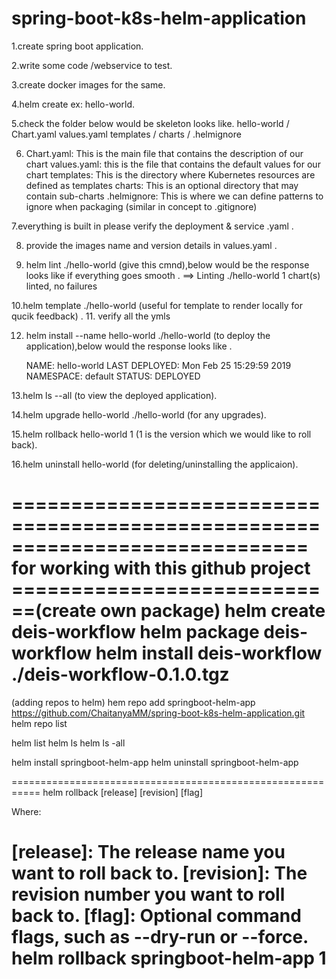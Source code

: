 # spring-boot-k8s-helm-application

1.create spring boot application.

2.write some code /webservice to test.

3.create docker images for the same.

4.helm create <give the name u want for the poroject> ex: hello-world.
    
5.check the folder below would be skeleton looks like.
    hello-world /
    Chart.yaml
    values.yaml
    templates /
    charts /
    .helmignore

6. Chart.yaml: This is the main file that contains the description of our chart
   values.yaml: this is the file that contains the default values for our chart
   templates: This is the directory where Kubernetes resources are defined as templates
   charts: This is an optional directory that may contain sub-charts
   .helmignore: This is where we can define patterns to ignore when packaging 
    (similar in concept to .gitignore)
    
7.everything is built in please verify the deployment & service .yaml .
    
8. provide the images name and version details in values.yaml .
    
9. helm lint ./hello-world (give this cmnd),below would be the response looks like if everything goes smooth .
   ==> Linting ./hello-world
   1 chart(s) linted, no failures
    
10.helm template ./hello-world (useful for template to render locally for qucik feedback) .
11. verify all the ymls 
    
12. helm install --name hello-world ./hello-world (to deploy the application),below would the response looks like .
    
    NAME:   hello-world
    LAST DEPLOYED: Mon Feb 25 15:29:59 2019
    NAMESPACE: default
    STATUS: DEPLOYED
    
13.helm ls --all (to view the deployed application).
    
14.helm upgrade hello-world ./hello-world (for any upgrades).
    
15.helm rollback hello-world 1 (1 is the version which we would like to roll back).
    
16.helm uninstall hello-world (for deleting/uninstalling the applicaion).


=============================================================================
for working with this github project
============================(create own package)
helm create deis-workflow
helm package deis-workflow
helm install deis-workflow ./deis-workflow-0.1.0.tgz
============================================================
 (adding repos to helm)
hem repo add springboot-helm-app https://github.com/ChaitanyaMM/spring-boot-k8s-helm-application.git
helm repo list

helm list 
helm ls
helm ls -all


helm install springboot-helm-app
helm uninstall springboot-helm-app



===========================================================
helm rollback [release] [revision] [flag]

Where:

[release]: The release name you want to roll back to.
[revision]: The revision number you want to roll back to.
[flag]: Optional command flags, such as --dry-run or --force.
helm rollback springboot-helm-app 1
=============================================================
